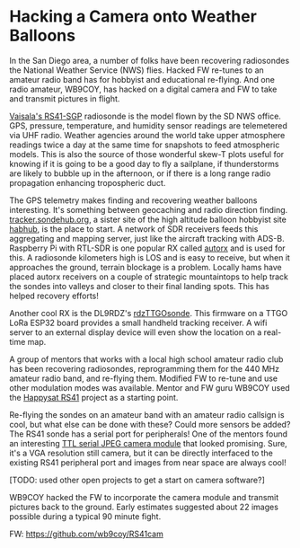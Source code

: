 # Hacking a Camera onto Weather Balloons

In the San Diego area, a number of folks have been recovering radiosondes the
National Weather Service (NWS) flies.  Hacked FW re-tunes to an amateur radio
band has for hobbyist and educational re-flying.  And one radio amateur,
WB9COY, has hacked on a digital camera and FW to take and transmit pictures in
flight.

[Vaisala's RS41-SGP](https://www.vaisala.com/en/products/weather-environmental-sensors/upper-air-radiosondes-rs41) radiosonde is the model flown by the SD
NWS office.  GPS, pressure, temperature, and humidity sensor readings are
telemetered via UHF radio.  Weather agencies around the world take upper
atmosphere readings twice a day at the same time for snapshots to feed
atmospheric models.  This is also the source of those wonderful skew-T plots
useful for knowing if it is going to be a good day to fly a sailplane, if
thunderstorms are likely to bubble up in the afternoon, or if there is a long
range radio propagation enhancing tropospheric duct.


The GPS telemetry makes finding and recovering weather balloons interesting.
It's something between geocaching and radio direction finding.
[tracker.sondehub.org](https://tracker.sondehub.org/), a sister site of the
high altitude balloon hobbyist site [habhub](http://habhub.org/), is the
place to start.  A network of SDR receivers feeds this aggregating and mapping
server, just like the aircraft tracking with ADS-B.  Raspberry Pi with RTL-SDR
is one popular RX called
[autorx](https://github.com/projecthorus/radiosonde_auto_rx/wiki) and is used
for this.  A radiosonde kilometers high is LOS and is easy to receive, but
when it approaches the ground, terrain blockage is a problem.  Locally hams
have placed autorx receivers on a couple of strategic mountaintops to help
track the sondes into valleys and closer to their final landing spots.  This
has helped recovery efforts!

Another cool RX is the DL9RDZ's
[rdzTTGOsonde](https://github.com/dl9rdz/rdz_ttgo_sonde).  This firmware on
a TTGO LoRa ESP32 board provides a small handheld tracking receiver.  A wifi
server to an external display device will even show the location on a real-time
map.

A group of mentors that works with a local high school amateur radio club has
been recovering radiosondes, reprogramming them for the 440 MHz amateur radio
band, and re-flying them.  Modified FW to re-tune and use other modulation
modes was available.  Mentor and FW guru WB9COY used the 
[Happysat RS41](https://github.com/happysat/Vaisala-RS-41-SGP-Modification/blob/main/README.md)
project as a starting point.

Re-flying the sondes on an amateur band with an amateur radio callsign is cool,
but what else can be done with these?  Could more sensors be added?  The RS41
sonde has a serial port for peripherals!  One of the mentors found an
interesting
[TTL serial JPEG camera module](https://www.ebay.com/itm/284309055541)
that looked promising.  Sure, it's a VGA resolution still camera, but it can
be directly interfaced to the existing RS41 peripheral port and images from
near space are always cool!

[TODO:  used other open projects to get a start on camera software?]

WB9COY hacked the FW to incorporate the camera module and transmit pictures
back to the ground.  Early estimates suggested about 22 images possible during
a typical 90 minute fight.

FW:  https://github.com/wb9coy/RS41cam
